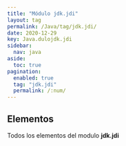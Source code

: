 ```yaml
---
title: "Módulo jdk.jdi"
layout: tag
permalink: /Java/tag/jdk.jdi/
date: 2020-12-29
key: Java.dulojdk.jdi
sidebar: 
  nav: java
aside: 
  toc: true
pagination: 
  enabled: true
  tag: "jdk.jdi"
  permalink: /:num/
---
```


<h2>Elementos</h2>
Todos los elementos del modulo <strong>jdk.jdi</strong>
